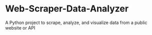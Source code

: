 # Web-Scraper-Data-Analyzer
A Python project to scrape, analyze, and visualize data from a public website or API
